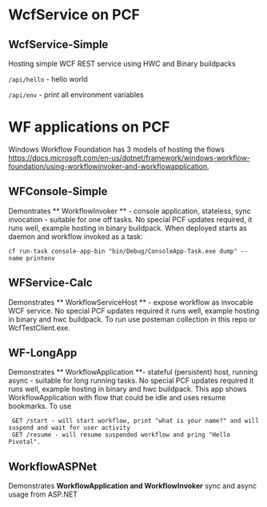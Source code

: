 # WcfService on PCF

## WcfService-Simple
Hosting simple WCF REST service using HWC and Binary buildpacks

`/api/hello` - hello world

`/api/env` - print all environment variables

# WF applications on PCF
Windows Workflow Foundation has 3 models of hosting the flows
https://docs.microsoft.com/en-us/dotnet/framework/windows-workflow-foundation/using-workflowinvoker-and-workflowapplication,


## WFConsole-Simple
Demontrates  ** WorkflowInvoker ** - console application, stateless, sync invocation - suitable for one off tasks.
No special PCF updates required, it runs well, example hosting in binary buildpack.
When deployed starts as daemon and workflow invoked as a task:
```
cf run-task console-app-bin "bin/Debug/ConsoleApp-Task.exe dump" --name printenv
```

## WFService-Calc
Demonstrates ** WorkflowServiceHost ** - expose workflow as invocable WCF service.
No special PCF updates required it runs well, example hosting in binary and hwc buildpack.
To run use posteman collection in this repo or WcfTestClient.exe.

## WF-LongApp
Demonstrates ** WorkflowApplication **- stateful (persistent) host, running async - suitable for long running tasks.
No special PCF updates required it runs well, example hosting in binary and hwc buildpack.
This app shows WorkflowApplication with flow that could be idle and uses resume bookmarks.
To use 
```
 GET /start - will start workflow, print "what is your name?" and will suspend and wait for user activity
 GET /resume - will resume suspended workflow and pring "Hello Pivotal".
 ```

## WorkflowASPNet
Demonstrates **WorkflowApplication and WorkflowInvoker**  sync and async usage from ASP.NET
